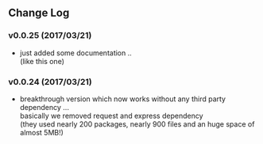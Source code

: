 ## Change Log


### v0.0.25 (2017/03/21)
- just added some documentation ..  
  (like this one)

### v0.0.24 (2017/03/21)
- breakthrough version which now works without any third party dependency ...  
  basically we removed request and express dependency  
  (they used nearly 200 packages, nearly 900 files and an huge space of almost 5MB!)  
  
  
